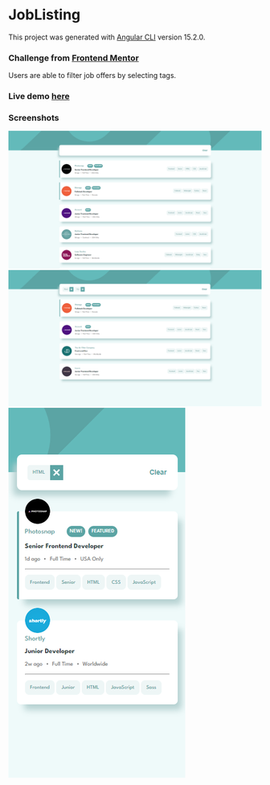 # JobListing

This project was generated with [Angular CLI](https://github.com/angular/angular-cli) version 15.2.0.

### Challenge from [Frontend Mentor](https://www.frontendmentor.io/challenges/job-listings-with-filtering-ivstIPCt)

Users are able to filter job offers by selecting tags.

### Live demo [here](https://magical-tanuki-96d393.netlify.app)

### Screenshots

<img src="src/assets/images/Result_screen1.png">

<img src="src/assets/images/Result_screen2.png">

<img src="src/assets/images/Result_screen3.png">
